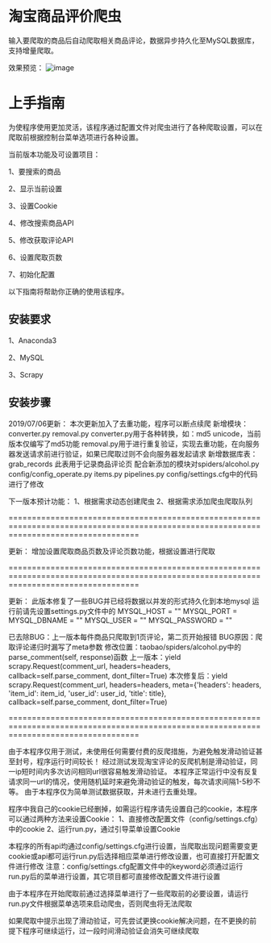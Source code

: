 淘宝商品评价爬虫
===============
输入要爬取的商品后自动爬取相关商品评论，数据异步持久化至MySQL数据库，支持增量爬取。

效果预览：
![image](https://github.com/cjy0630/taobao/blob/master/taobao/images/taobaoSpider.gif)

上手指南
=======
为使程序使用更加灵活，该程序通过配置文件对爬虫进行了各种爬取设置，可以在爬取前根据控制台菜单选项进行各种设置。

当前版本功能及可设置项目：

1、要搜索的商品

2、显示当前设置

3、设置Cookie

4、修改搜索商品API

5、修改获取评论API

6、设置爬取页数

7、初始化配置

以下指南将帮助你正确的使用该程序。

安装要求
-------
1、Anaconda3

2、MySQL

3、Scrapy

安装步骤
-------


2019/07/06更新：
本次更新加入了去重功能，程序可以断点续爬
新增模块：converter.py  removal.py
converter.py用于各种转换，如：md5  unicode，当前版本仅编写了md5功能
removal.py用于进行重复验证，实现去重功能，在向服务器发送请求前进行验证，如果已爬取过则不会向服务器发起请求
新增数据库表：grab_records
此表用于记录商品评论页
配合新添加的模块对spiders/alcohol.py  config/config_operate.py  items.py  pipelines.py  config/settings.cfg中的代码进行了修改



下一版本预计功能：
1、根据需求动态创建爬虫
2、根据需求添加爬虫爬取队列

========================================================================================================================================

更新：
增加设置爬取商品页数及评论页数功能，根据设置进行爬取

========================================================================================================================================

更新：
此版本修复了一些BUG并已经将数据以并发的形式持久化到本地mysql
运行前请先设置settings.py文件中的
MYSQL_HOST = ""
MYSQL_PORT = 
MYSQL_DBNAME = ""
MYSQL_USER = ""
MYSQL_PASSWORD = ""

已去除BUG：上一版本每件商品只爬取到1页评论，第二页开始报错
BUG原因：爬取评论递归时漏写了meta参数
修改位置：taobao/spiders/alcohol.py中的parse_comment(self, response)函数
上一版本：yield scrapy.Request(comment_url, headers=headers, callback=self.parse_comment, dont_filter=True)
本次修复后：yield scrapy.Request(comment_url, headers=headers, meta={'headers': headers, 'item_id': item_id, 'user_id': user_id, 'title': title}, callback=self.parse_comment, dont_filter=True)

========================================================================================================================================

由于本程序仅用于测试，未使用任何需要付费的反爬措施，为避免触发滑动验证甚至封号，程序运行时间较长！
经过测试发现淘宝评论的反爬机制是滑动验证，同一ip短时间内多次访问相同url很容易触发滑动验证。
本程序正常运行中没有反复请求同一url的情况，使用随机延时来避免滑动验证的触发，每次请求间隔1-5秒不等。
由于本程序仅为简单测试数据获取，并未进行去重处理。

程序中我自己的cookie已经删掉，如需运行程序请先设置自己的cookie，本程序可以通过两种方法来设置Cookie：
1、直接修改配置文件（config/settings.cfg）中的cookie
2、运行run.py，通过引导菜单设置Cookie

本程序的所有api均通过config/settings.cfg进行设置，当爬取出现问题需要变更cookie或api都可运行run.py后选择相应菜单进行修改设置，也可直接打开配置文件进行修改
注意：config/settings.cfg配置文件中的keyword必须通过运行run.py后的菜单进行设置，其它项目都可直接修改配置文件进行设置

由于本程序在开始爬取前通过选择菜单进行了一些爬取前的必要设置，请运行run.py文件根据菜单选项来启动爬虫，否则爬虫将无法爬取

如果爬取中提示出现了滑动验证，可先尝试更换cookie解决问题，在不更换的前提下程序可继续运行，过一段时间滑动验证会消失可继续爬取
